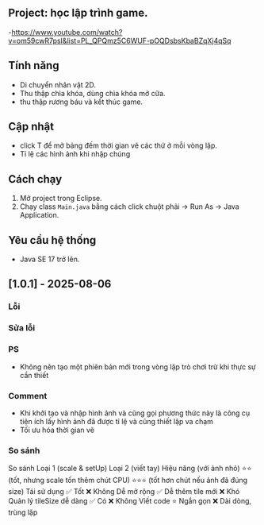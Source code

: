 ## Project: học lập trình game.

-https://www.youtube.com/watch?v=om59cwR7psI&list=PL_QPQmz5C6WUF-pOQDsbsKbaBZqXj4qSq
	
## Tính năng

- Di chuyển nhân vật 2D.
- Thu thập chìa khóa, dùng chìa khóa mở cữa.
- thu thập rương báu và kết thúc game.

## Cập nhật

- click T để mở bảng đếm thời gian vẽ các thứ ở mỗi vòng lặp.
- Tỉ lệ các hình ảnh khi nhập chúng
	
## Cách chạy

1. Mở project trong Eclipse.
2. Chạy class `Main.java` bằng cách click chuột phải → Run As → Java Application.

## Yêu cầu hệ thống

- Java SE 17 trở lên.
	
## [1.0.1] - 2025-08-06

### Lỗi 

### Sửa lỗi

### PS

- Không nên tạo một phiên bản mới trong vòng lặp trò chơi trừ khi thực sự cần thiết

### Comment

- Khi khởi tạo và nhập hình ảnh và cũng gọi phương thức này là công cụ tiện ích lấy hình ảnh đã được tỉ lệ và cũng thiết lập va chạm
- Tối ưu hóa thời gian vẽ

### So sánh

So sánh	Loại 1 					(scale & setUp)									Loại 2 (viết tay)
Hiệu năng (với ảnh nhỏ)			⭐⭐ (tốt, nhưng scale tốn thêm chút CPU)			⭐⭐⭐ (tốt hơn chút nếu ảnh đã đúng size)
Tái sử dụng						✅ Tốt											❌ Không
Dễ mở rộng						✅ Dễ thêm tile mới								❌ Khó
Quản lý tileSize dễ dàng		✅ Có											❌ Không
Viết code						⭐ Ngắn gọn										❌ Dài dòng, trùng lặp

